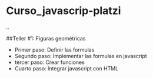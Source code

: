 # Curso_javascrip-platzi

..

##Teller #1: Figuras geométricas


- Primer paso: Definir las formulas
- Segundo paso: Implementar las formulas en javascript
- tercer paso: Crear funciones
- Cuarto paso: Integrar javascript con HTML

